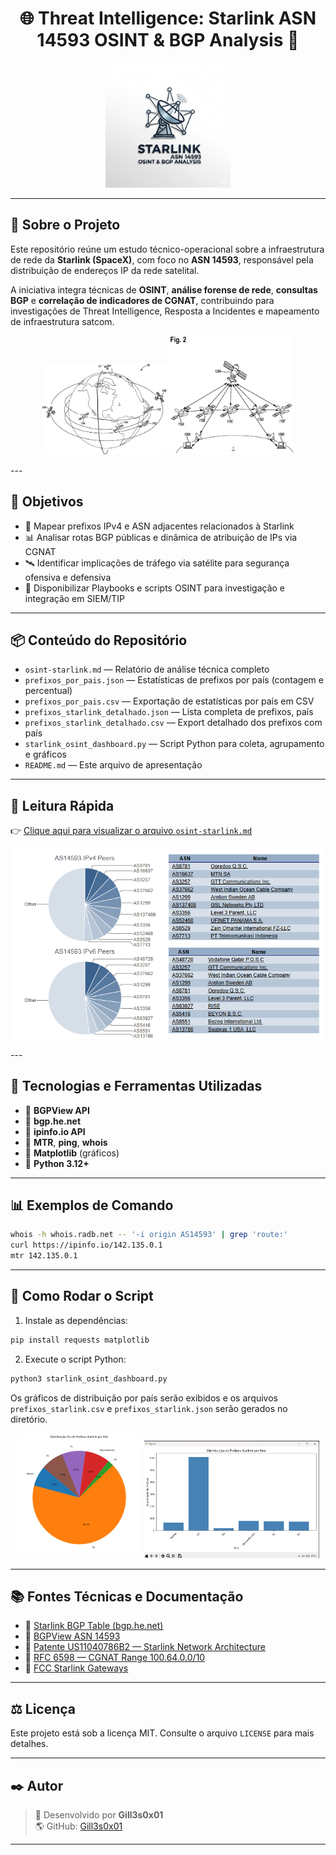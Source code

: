 
<h1 align="center">🌐 Threat Intelligence: Starlink ASN 14593 OSINT & BGP Analysis 📡</h1>

<p align="center">
  <img src="./assets//logo-star.png" alt="Starlink Logo" width="200"/>
</p>

---

## 📌 Sobre o Projeto

Este repositório reúne um estudo técnico-operacional sobre a infraestrutura de rede da **Starlink (SpaceX)**, com foco no **ASN 14593**, responsável pela distribuição de endereços IP da rede satelital.

A iniciativa integra técnicas de **OSINT**, **análise forense de rede**, **consultas BGP** e **correlação de indicadores de CGNAT**, contribuindo para investigações de Threat Intelligence, Resposta a Incidentes e mapeamento de infraestrutura satcom.
<p align="center">
  <img src="./assets/US11040786-20210622-D00000.png" alt="Saltcom" width="200"/>
  <img src="./assets/US11040786-20210622-D00002.png" alt="Saltcom" width="200"/>
</p>
---

## 🎯 Objetivos

- 📡 Mapear prefixos IPv4 e ASN adjacentes relacionados à Starlink
- 📊 Analisar rotas BGP públicas e dinâmica de atribuição de IPs via CGNAT
- 🛰️ Identificar implicações de tráfego via satélite para segurança ofensiva e defensiva
- 📝 Disponibilizar Playbooks e scripts OSINT para investigação e integração em SIEM/TIP

---

## 📦 Conteúdo do Repositório

- `osint-starlink.md` — Relatório de análise técnica completo
- `prefixos_por_pais.json` — Estatísticas de prefixos por país (contagem e percentual)
- `prefixos_por_pais.csv` — Exportação de estatísticas por país em CSV
- `prefixos_starlink_detalhado.json` — Lista completa de prefixos, país
- `prefixos_starlink_detalhado.csv` — Export detalhado dos prefixos com país
- `starlink_osint_dashboard.py` — Script Python para coleta, agrupamento e gráficos
- `README.md` — Este arquivo de apresentação

---

## 📖 Leitura Rápida

👉 [Clique aqui para visualizar o arquivo `osint-starlink.md`](./osint-starlink.md)

<p align="center">
  <img src="./assets/graphic.png" alt="Saltcom" width="600"/>
</p>
---

## 📡 Tecnologias e Ferramentas Utilizadas

- 📖 **BGPView API**
- 📖 **bgp.he.net**
- 📖 **ipinfo.io API**
- 📖 **MTR**, **ping**, **whois**
- 📖 **Matplotlib** (gráficos)
- 📖 **Python 3.12+**

---

## 📊 Exemplos de Comando

```bash
whois -h whois.radb.net -- '-i origin AS14593' | grep 'route:'
curl https://ipinfo.io/142.135.0.1
mtr 142.135.0.1
```

---

## 📜 Como Rodar o Script

1. Instale as dependências:

```bash
pip install requests matplotlib
```

2. Execute o script Python:

```bash
python3 starlink_osint_dashboard.py
```

Os gráficos de distribuição por país serão exibidos e os arquivos `prefixos_starlink.csv` e `prefixos_starlink.json` serão gerados no diretório.

<p align="center">
  <img src="./assets/Figure_1.png" alt="Saltcom" width="200"/>
  <img src="./assets/image.png" alt="Saltcom" width="280"/>
</p>

---

## 📚 Fontes Técnicas e Documentação

- 📑 [Starlink BGP Table (bgp.he.net)](https://bgp.he.net/AS14593)
- 📑 [BGPView ASN 14593](https://bgpview.io/asn/14593)
- 📑 [Patente US11040786B2 — Starlink Network Architecture](https://patents.google.com/patent/US11040786B2/en)
- 📑 [RFC 6598 — CGNAT Range 100.64.0.0/10](https://datatracker.ietf.org/doc/html/rfc6598)
- 📑 [FCC Starlink Gateways](https://fcc.report/FCC-ID/2AWHPR201)

---

## ⚖️ Licença

Este projeto está sob a licença MIT. Consulte o arquivo `LICENSE` para mais detalhes.

---

## ✒️ Autor

> 📡 Desenvolvido por **Gill3s0x01**  
> 🌎 GitHub: [Gill3s0x01](https://github.com/Gill3s0x01)

---
